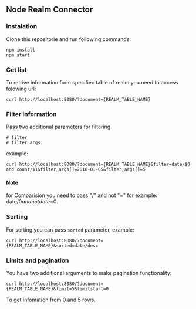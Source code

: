 ## Node Realm Connector

### Instalation

Clone this repositorie and run following commands:

```
npm install
npm start
```

### Get list

To retrive information from specifiec table of realm you need to access folowing url:

```
curl http://localhost:8080/?document={REALM_TABLE_NAME}
```

### Filter information

Pass two additional parameters for filtering

```
# filter
# filter_args
```

example:

```
curl http://localhost:8080/?document={REALM_TABLE_NAME}&filter=date/$0 and count/$1&filter_args[]=2018-01-05&filter_args[]=5
```

#### Note

for Comparision you need to pass "/" and not "=" for example: date/$0 and not date=$0.

### Sorting

For sorting you can pass ```sorted``` parameter, example:

```
curl http://localhost:8080/?document={REALM_TABLE_NAME}&sorted=date/desc
```

### Limits and pagination

You have two additional arguments to make pagination functionality:

```
curl http://localhost:8080/?document={REALM_TABLE_NAME}&limit=5&limitstart=0
```

To get infomation from 0 and 5 rows.







